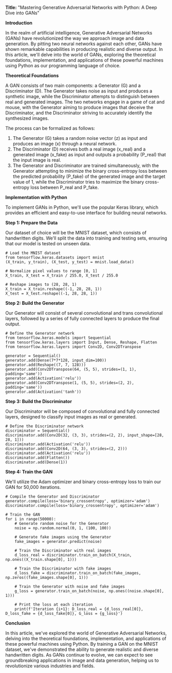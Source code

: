 **Title:** "Mastering Generative Adversarial Networks with Python: A Deep Dive into GANs"

**Introduction**

In the realm of artificial intelligence, Generative Adversarial Networks (GANs) have revolutionized the way we approach image and data generation. By pitting two neural networks against each other, GANs have shown remarkable capabilities in producing realistic and diverse output. In this article, we'll delve into the world of GANs, exploring the theoretical foundations, implementation, and applications of these powerful machines using Python as our programming language of choice.

**Theoretical Foundations**

A GAN consists of two main components: a Generator (G) and a Discriminator (D). The Generator takes noise as input and produces a synthetic image, while the Discriminator attempts to distinguish between real and generated images. The two networks engage in a game of cat and mouse, with the Generator aiming to produce images that deceive the Discriminator, and the Discriminator striving to accurately identify the synthesized images.

The process can be formalized as follows:

1. The Generator (G) takes a random noise vector (z) as input and produces an image (x) through a neural network.
2. The Discriminator (D) receives both a real image (x_real) and a generated image (x_fake) as input and outputs a probability (P_real) that the input image is real.
3. The Generator and Discriminator are trained simultaneously, with the Generator attempting to minimize the binary cross-entropy loss between the predicted probability (P_fake) of the generated image and the target value of 1, while the Discriminator tries to maximize the binary cross-entropy loss between P_real and P_fake.

**Implementation with Python**

To implement GANs in Python, we'll use the popular Keras library, which provides an efficient and easy-to-use interface for building neural networks.

**Step 1: Prepare the Data**

Our dataset of choice will be the MNIST dataset, which consists of handwritten digits. We'll split the data into training and testing sets, ensuring that our model is tested on unseen data.

```
# Load the MNIST dataset
from tensorflow.keras.datasets import mnist
(X_train, y_train), (X_test, y_test) = mnist.load_data()

# Normalize pixel values to range [0, 1]
X_train, X_test = X_train / 255.0, X_test / 255.0

# Reshape images to (28, 28, 1)
X_train = X_train.reshape((-1, 28, 28, 1))
X_test = X_test.reshape((-1, 28, 28, 1))
```

**Step 2: Build the Generator**

Our Generator will consist of several convolutional and trans convolutional layers, followed by a series of fully connected layers to produce the final output.

```
# Define the Generator network
from tensorflow.keras.models import Sequential
from tensorflow.keras.layers import Input, Dense, Reshape, Flatten
from tensorflow.keras.layers import Conv2D, Conv2DTranspose

generator = Sequential()
generator.add(Dense(7*7*128, input_dim=100))
generator.add(Reshape((7, 7, 128)))
generator.add(Conv2DTranspose(64, (5, 5), strides=(1, 1), padding='same'))
generator.add(Activation('relu'))
generator.add(Conv2DTranspose(1, (5, 5), strides=(2, 2), padding='same'))
generator.add(Activation('tanh'))
```

**Step 3: Build the Discriminator**

Our Discriminator will be composed of convolutional and fully connected layers, designed to classify input images as real or generated.

```
# Define the Discriminator network
discriminator = Sequential()
discriminator.add(Conv2D(32, (3, 3), strides=(2, 2), input_shape=[28, 28, 1]))
discriminator.add(Activation('relu'))
discriminator.add(Conv2D(64, (3, 3), strides=(2, 2)))
discriminator.add(Activation('relu'))
discriminator.add(Flatten())
discriminator.add(Dense(1))
```

**Step 4: Train the GAN**

We'll utilize the Adam optimizer and binary cross-entropy loss to train our GAN for 50,000 iterations.

```
# Compile the Generator and Discriminator
generator.compile(loss='binary_crossentropy', optimizer='adam')
discriminator.compile(loss='binary_crossentropy', optimizer='adam')

# Train the GAN
for i in range(50000):
    # Generate random noise for the Generator
    noise = np.random.normal(0, 1, (100, 100))

    # Generate fake images using the Generator
    fake_images = generator.predict(noise)

    # Train the Discriminator with real images
    d_loss_real = discriminator.train_on_batch(X_train, np.ones((X_train.shape[0], 1)))

    # Train the Discriminator with fake images
    d_loss_fake = discriminator.train_on_batch(fake_images, np.zeros((fake_images.shape[0], 1)))

    # Train the Generator with noise and fake images
    g_loss = generator.train_on_batch(noise, np.ones((noise.shape[0], 1)))

    # Print the loss at each iteration
    print(f'Iteration {i+1}: D_loss_real = {d_loss_real[0]}, D_loss_fake = {d_loss_fake[0]}, G_loss = {g_loss}')
```

**Conclusion**

In this article, we've explored the world of Generative Adversarial Networks, delving into the theoretical foundations, implementation, and applications of these powerful machines using Python. By training a GAN on the MNIST dataset, we've demonstrated the ability to generate realistic and diverse handwritten digits. As GANs continue to evolve, we can expect to see groundbreaking applications in image and data generation, helping us to revolutionize various industries and fields.